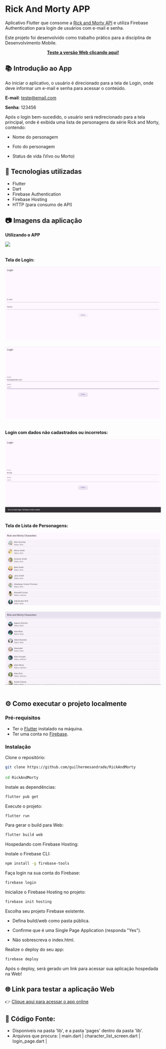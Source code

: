 # Rick And Morty APP

Aplicativo Flutter que consome a [Rick and Morty API](https://rickandmortyapi.com/) e utiliza Firebase Authentication para login de usuários com e-mail e senha.

Este projeto foi desenvolvido como trabalho prático para a disciplina de Desenvolvimento Mobile.

**<p align=center><a href="https://rickandmorty-b4e13.web.app/">Teste a versão Web clicando aqui!</a></p>**

## 📚 Introdução ao App

Ao iniciar o aplicativo, o usuário é direcionado para a tela de Login, onde deve informar um e-mail e senha para acessar o conteúdo.

**E-mail**: teste@email.com

**Senha**: 123456

Após o login bem-sucedido, o usuário será redirecionado para a tela principal, onde é exibida uma lista de personagens da série Rick and Morty, contendo:

- Nome do personagem

- Foto do personagem

- Status de vida (Vivo ou Morto)

## 🚀 Tecnologias utilizadas

- Flutter
- Dart
- Firebase Authentication
- Firebase Hosting
- HTTP (para consumo de API)


## 📷 Imagens da aplicação

**Utilizando o APP**

<img src="./readme_images/ezgif.com-video-to-gif-converter.gif"/>
<br/><br/>

**Tela de Login:**

<img src="./readme_images/LoginVazio.jpeg"/>
<br/><br/>
<img src="./readme_images/LoginPreenchido.jpeg"/>
<br/><br/>

**Login com dados não cadastrados ou incorretos:**

<img src="./readme_images/LoginErro.jpeg"/>
<br/><br/>

**Tela de Lista de Personagens:**

<img src="./readme_images/ListaPersonagens.jpeg"/>
<br/><br/>
<img src="./readme_images/ListaRoll.jpeg"/>
<br/><br/>

## ⚙️ Como executar o projeto localmente

### Pré-requisitos
- Ter o [Flutter](https://flutter.dev/docs/get-started/install) instalado na máquina.
- Ter uma conta no [Firebase](https://firebase.google.com/).

### Instalação

Clone o repositório:

```bash
git clone https://github.com/guilhermesandrade/RickAndMorty

cd RickAndMorty
```
Instale as dependências:
```bash
flutter pub get
```
Execute o projeto:
```bash
flutter run
```
Para gerar o build para Web:

```bash
flutter build web
```
Hospedando com Firebase Hosting:

Instale o Firebase CLI:
```bash
npm install -g firebase-tools
```
Faça login na sua conta do Firebase:
```bash
firebase login
```
Inicialize o Firebase Hosting no projeto:
```bash
firebase init hosting
```
Escolha seu projeto Firebase existente.

- Defina build/web como pasta pública.

- Confirme que é uma Single Page Application (responda "Yes").

- Não sobrescreva o index.html.

Realize o deploy do seu app:
```bash
firebase deploy
```

Após o deploy, será gerado um link para acessar sua aplicação hospedada na Web!

## 🌐 Link para testar a aplicação Web
👉 <a href="https://rickandmorty-b4e13.web.app/">Clique aqui para acessar o app online</a>

## 🔰 Código Fonte:

- Disponiveis na pasta 'lib', e a pasta 'pages' dentro da pasta 'lib'.
- Arquivos que procura: | main.dart | character_list_screen.dart | login_page.dart |